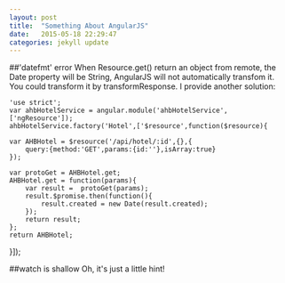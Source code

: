 ```yaml
---
layout: post
title:  "Something About AngularJS"
date:   2015-05-18 22:29:47
categories: jekyll update
---
```


##'datefmt' error
When Resource.get() return an object from remote, the Date property will be String, AngularJS will not automatically transfom it. You could transform it by transformResponse. I provide another solution:

    'use strict';
    var ahbHotelService = angular.module('ahbHotelService',['ngResource']);
    ahbHotelService.factory('Hotel',['$resource',function($resource){

    var AHBHotel = $resource('/api/hotel/:id',{},{
        query:{method:'GET',params:{id:''},isArray:true}
    });

    var protoGet = AHBHotel.get;
    AHBHotel.get = function(params){
        var result =  protoGet(params);
        result.$promise.then(function(){
            result.created = new Date(result.created);
        });
        return result;
    };
    return AHBHotel;
}]);

##watch is shallow
Oh, it's just a little hint!

